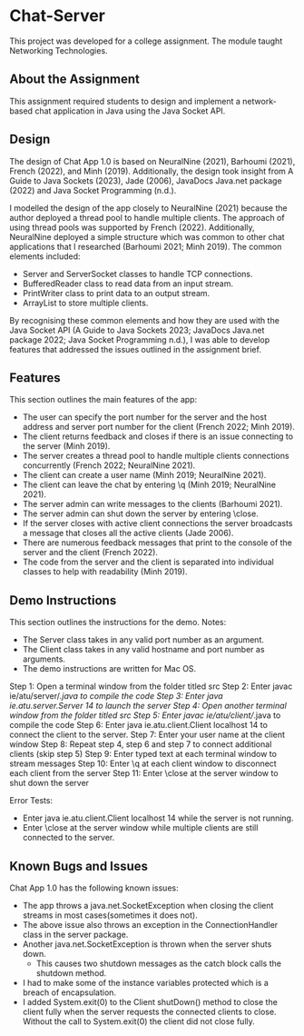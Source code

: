 # Chat-Server
This project was developed for a college assignment. The module taught Networking Technologies. 

## About the Assignment
This assignment required students to design and implement a network-based chat application in Java using the Java Socket API.

## Design
The design of Chat App 1.0 is based on NeuralNine (2021), Barhoumi (2021), French (2022), and Minh (2019). Additionally, the design took insight from A Guide to Java Sockets (2023), Jade (2006), JavaDocs Java.net package (2022) and Java Socket Programming (n.d.).

I modelled the design of the app closely to NeuralNine (2021) because the author deployed a thread pool to handle multiple clients. The approach of using thread pools was supported by French (2022). Additionally, NeuralNine deployed a simple structure which was common to other chat applications that I researched (Barhoumi 2021; Minh 2019). 
The common elements included:
- Server and ServerSocket classes to handle TCP connections.
- BufferedReader class to read data from an input stream.
- PrintWriter class to print data to an output stream.
- ArrayList to store multiple clients.

By recognising these common elements and how they are used with the Java Socket API (A Guide to Java Sockets 2023; JavaDocs Java.net package 2022; Java Socket Programming n.d.), I was able to develop features that addressed the issues outlined in the assignment brief.

## Features
This section outlines the main features of the app:
- The user can specify the port number for the server and the host address and server port number for the client (French 2022; Minh 2019).
- The client returns feedback and closes if there is an issue connecting to the server (Minh 2019).
- The server creates a thread pool to handle multiple clients connections concurrently (French 2022; NeuralNine 2021).
- The client can create a user name (Minh 2019; NeuralNine 2021).
- The client can leave the chat by entering \q (Minh 2019; NeuralNine 2021).
- The server admin can write messages to the clients (Barhoumi 2021).
- The server admin can shut down the server by entering \close.
- If the server closes with active client connections the server broadcasts a message that closes all the active clients (Jade 2006).
- There are numerous feedback messages that print to the console of the server and the client (French 2022).
- The code from the server and the client is separated into individual classes to help with readability (Minh 2019).

## Demo Instructions
This section outlines the instructions for the demo.
Notes:
- The Server class takes in any valid port number as an argument.
- The Client class takes in any valid hostname and port number as arguments.
- The demo instructions are written for Mac OS.

Step 1: Open a terminal window from the folder titled src
Step 2: Enter javac ie/atu/server/*.java to compile the code
Step 3: Enter java ie.atu.server.Server 14 to launch the server
Step 4: Open another terminal window from the folder titled src
Step 5: Enter javac ie/atu/client/*.java to compile the code
Step 6: Enter java ie.atu.client.Client localhost 14 to connect the client to the server.
Step 7: Enter your user name at the client window
Step 8: Repeat step 4, step 6 and step 7 to connect additional clients (skip step 5)
Step 9: Enter typed text at each terminal window to stream messages
Step 10: Enter \q at each client window to disconnect each client from the server
Step 11: Enter \close at the server window to shut down the server

Error Tests:
- Enter java ie.atu.client.Client localhost 14 while the server is not running.
- Enter \close at the server window while multiple clients are still connected to the server.

## Known Bugs and Issues
Chat App 1.0 has the following known issues:
- The app throws a java.net.SocketException when closing the client streams in most cases(sometimes it does not).
- The above issue also throws an exception in the ConnectionHandler class in the server package.
- Another java.net.SocketException is thrown when the server shuts down.
  - This causes two shutdown messages as the catch block calls the shutdown method.
- I had to make some of the instance variables protected which is a breach of encapsulation.
- I added System.exit(0) to the Client shutDown() method to close the client fully when the server requests the connected clients to close. Without the call to System.exit(0) the client did not close fully.
